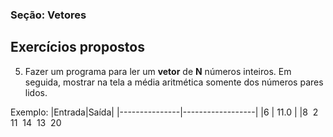 ### Seção: Vetores
## Exercícios propostos


5) Fazer um programa para ler um **vetor** de **N** números inteiros. Em seguida, mostrar na tela a média aritmética somente dos números pares lidos.

Exemplo:
|Entrada|Saída|
|---------------|------------------|
|6                                                  | 11.0 |
|8&nbsp; 2&nbsp; 11&nbsp; 14&nbsp; 13&nbsp; 20&nbsp;
